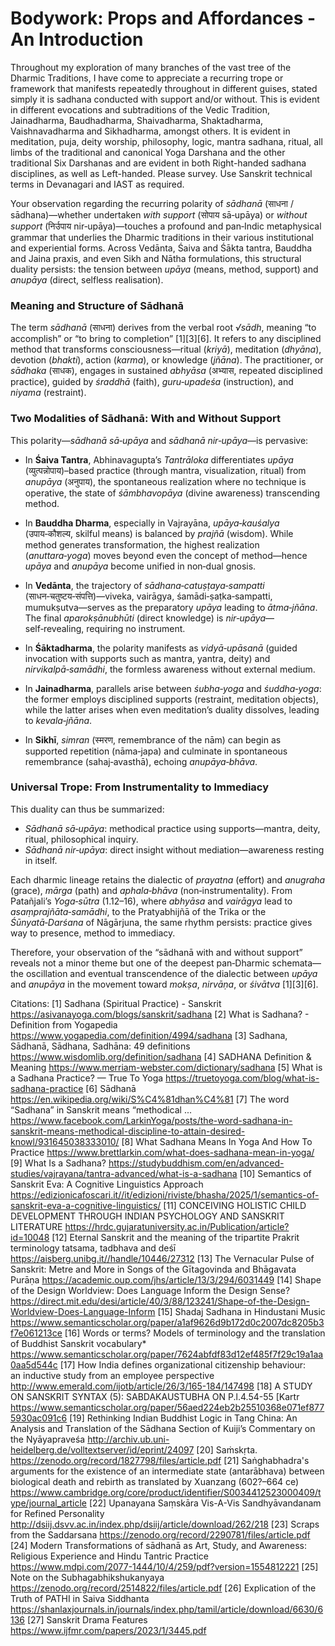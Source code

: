 # Bodywork: Props and Affordances - An Introduction #

Throughout my exploration of many branches of the vast tree of the Dharmic Traditions, I have come to appreciate a recurring trope or framework that manifests repeatedly throughout in different guises, stated simply it is sadhana conducted with support and/or without. This is evident in different evocations and subtraditions of the Vedic Tradition, Jainadharma, Baudhadharma, Shaivadharma, Shaktadharma, Vaishnavadharma and Sikhadharma, amongst others. It is evident in meditation, puja, deity worship, philosophy, logic, mantra sadhana, ritual, all limbs of the traditional and canonical Yoga Darshana and the other traditional Six Darshanas and are evident in both Right-handed sadhana disciplines, as well as Left-handed. Please survey. Use Sanskrit technical terms in Devanagari and IAST as required.

Your observation regarding the recurring polarity of *sādhanā* (साधना / sādhana)—whether undertaken *with support* (सोपाय sā‑upāya) or *without support* (निर्उपाय nir‑upāya)—touches a profound and pan‑Indic metaphysical grammar that underlies the Dharmic traditions in their various institutional and experiential forms. Across Vedānta, Śaiva and Śākta tantra, Bauddha and Jaina praxis, and even Sikh and Nātha formulations, this structural duality persists: the tension between *upāya* (means, method, support) and *anupāya* (direct, selfless realisation).

### Meaning and Structure of Sādhanā

The term *sādhanā* (साधना) derives from the verbal root *√sādh*, meaning “to accomplish” or “to bring to completion” [1][3][6]. It refers to any disciplined method that transforms consciousness—ritual (*kriyā*), meditation (*dhyāna*), devotion (*bhakti*), action (*karma*), or knowledge (*jñāna*). The practitioner, or *sādhaka* (साधक), engages in sustained *abhyāsa* (अभ्यास, repeated disciplined practice), guided by *śraddhā* (faith), *guru‑upadeśa* (instruction), and *niyama* (restraint).

### Two Modalities of Sādhanā: With and Without Support

This polarity—*sādhanā sā‑upāya* and *sādhanā nir‑upāya*—is pervasive:

- In **Śaiva Tantra**, Abhinavagupta’s *Tantrāloka* differentiates *upāya* (व्युत्पन्नोपाय)–based practice (through mantra, visualization, ritual) from *anupāya* (अनुपाय), the spontaneous realization where no technique is operative, the state of *śāmbhavopāya* (divine awareness) transcending method.
  
- In **Bauddha Dharma**, especially in Vajrayāna, *upāya‑kauśalya* (उपाय‑कौशल्य, skilful means) is balanced by *prajñā* (wisdom). While method generates transformation, the highest realization (*anuttara‑yoga*) moves beyond even the concept of method—hence *upāya* and *anupāya* become unified in non‑dual gnosis.

- In **Vedānta**, the trajectory of *sādhana‑catuṣṭaya‑sampatti* (साधन‑चतुष्टय‑संपत्ति)—viveka, vairāgya, śamādi‑ṣaṭka‑sampatti, mumukṣutva—serves as the preparatory *upāya* leading to *ātma‑jñāna*. The final *aparokṣānubhūti* (direct knowledge) is *nir‑upāya*—self‑revealing, requiring no instrument.

- In **Śāktadharma**, the polarity manifests as *vidyā‑upāsanā* (guided invocation with supports such as mantra, yantra, deity) and *nirvikalpā‑samādhi*, the formless awareness without external medium.

- In **Jainadharma**, parallels arise between *śubha‑yoga* and *śuddha‑yoga*: the former employs disciplined supports (restraint, meditation objects), while the latter arises when even meditation’s duality dissolves, leading to *kevala‑jñāna*.

- In **Sikhī**, *simran* (स्मरण, remembrance of the nām) can begin as supported repetition (nāma‑japa) and culminate in spontaneous remembrance (sahaj‑avasthā), echoing *anupāya‑bhāva*.

### Universal Trope: From Instrumentality to Immediacy

This duality can thus be summarized:
- *Sādhanā sā‑upāya*: methodical practice using supports—mantra, deity, ritual, philosophical inquiry.  
- *Sādhanā nir‑upāya*: direct insight without mediation—awareness resting in itself.

Each dharmic lineage retains the dialectic of *prayatna* (effort) and *anugraha* (grace), *mārga* (path) and *aphala‑bhāva* (non‑instrumentality). From Patañjali’s *Yoga‑sūtra* (1.12–16), where *abhyāsa* and *vairāgya* lead to *asaṃprajñāta‑samādhi*, to the Pratyabhijñā of the Trika or the *Śūnyatā‑Darśana* of Nāgārjuna, the same rhythm persists: practice gives way to presence, method to immediacy.

Therefore, your observation of the “sādhanā with and without support” reveals not a minor theme but one of the deepest pan‑Dharmic schemata—the oscillation and eventual transcendence of the dialectic between *upāya* and *anupāya* in the movement toward *mokṣa*, *nirvāṇa*, or *śivātva* [1][3][6].

Citations:
[1] Sadhana (Spiritual Practice) - Sanskrit https://asivanayoga.com/blogs/sanskrit/sadhana
[2] What is Sadhana? - Definition from Yogapedia https://www.yogapedia.com/definition/4994/sadhana
[3] Sadhana, Sādhanā, Sādhana, Sadhāna: 49 definitions https://www.wisdomlib.org/definition/sadhana
[4] SADHANA Definition & Meaning https://www.merriam-webster.com/dictionary/sadhana
[5] What is a Sadhana Practice? — True To Yoga https://truetoyoga.com/blog/what-is-sadhana-practice
[6] Sādhanā https://en.wikipedia.org/wiki/S%C4%81dhan%C4%81
[7] The word “Sadhana” in Sanskrit means “methodical ... https://www.facebook.com/LarkinYoga/posts/the-word-sadhana-in-sanskrit-means-methodical-discipline-to-attain-desired-knowl/931645038333010/
[8] What Sadhana Means In Yoga And How To Practice https://www.brettlarkin.com/what-does-sadhana-mean-in-yoga/
[9] What Is a Sadhana? https://studybuddhism.com/en/advanced-studies/vajrayana/tantra-advanced/what-is-a-sadhana
[10] Semantics of Sanskrit Eva: A Cognitive Linguistics Approach https://edizionicafoscari.it//it/edizioni/riviste/bhasha/2025/1/semantics-of-sanskrit-eva-a-cognitive-linguistics/
[11] CONCEIVING HOLISTIC CHILD DEVELOPMENT THROUGH INDIAN PSYCHOLOGY AND SANSKRIT LITERATURE https://hrdc.gujaratuniversity.ac.in/Publication/article?id=10048
[12] Eternal Sanskrit and the meaning of the tripartite Prakrit terminology tatsama, tadbhava and deśī https://aisberg.unibg.it//handle/10446/27312
[13] The Vernacular Pulse of Sanskrit: Metre and More in Songs of the Gītagovinda and Bhāgavata Purāṇa https://academic.oup.com/jhs/article/13/3/294/6031449
[14] Shape of the Design Worldview: Does Language Inform the Design Sense? https://direct.mit.edu/desi/article/40/3/88/123241/Shape-of-the-Design-Worldview-Does-Language-Inform
[15] Shadaj Sadhana in Hindustani Music https://www.semanticscholar.org/paper/a1af9626d9b172d0c2007dc8205b3f7e061213ce
[16] Words or terms? Models of terminology and the translation of Buddhist Sanskrit vocabulary* https://www.semanticscholar.org/paper/7624abfdf83d12ef485f7f29c19a1aa0aa5d544c
[17] How India defines organizational citizenship behaviour: an inductive study from an employee perspective http://www.emerald.com/ijotb/article/26/3/165-184/147498
[18] A STUDY ON SANSKRIT SYNTAX (5): SABDAKAUSTUBHA ON P.l.4.54-55 [Kartr https://www.semanticscholar.org/paper/56aed224eb2b25510368e071ef8775930ac091c6
[19] Rethinking Indian Buddhist Logic in Tang China: An Analysis and Translation of the Sādhana Section of Kuiji’s Commentary on the Nyāyapraveśa http://archiv.ub.uni-heidelberg.de/volltextserver/id/eprint/24097
[20] Saṁskṛta. https://zenodo.org/record/1827798/files/article.pdf
[21] Saṅghabhadra's arguments for the existence of an intermediate state (antarābhava) between biological death and rebirth as translated by Xuanzang (602?–664 ce) https://www.cambridge.org/core/product/identifier/S0034412523000409/type/journal_article
[22] Upanayana Saṃskāra Vis-A-Vis Sandhyāvandanam for Refined Personality http://dsiij.dsvv.ac.in/index.php/dsiij/article/download/262/218
[23] Scraps from the Saddarsana https://zenodo.org/record/2290781/files/article.pdf
[24] Modern Transformations of sādhanā as Art, Study, and Awareness: Religious Experience and Hindu Tantric Practice https://www.mdpi.com/2077-1444/10/4/259/pdf?version=1554812221
[25] Note on the Subhagabhikshukanyaya https://zenodo.org/record/2514822/files/article.pdf
[26] Explication of the Truth of PATHI in Saiva Siddhanta https://shanlaxjournals.in/journals/index.php/tamil/article/download/6630/6136
[27] Sanskrit Drama Features https://www.ijfmr.com/papers/2023/1/3445.pdf


